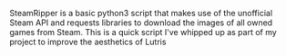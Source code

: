 SteamRipper is a basic python3 script that makes use of the unofficial Steam API and 
requests libraries to download the images of all owned games from Steam. This is a 
quick script I've whipped up as part of my project to improve the aesthetics of Lutris
